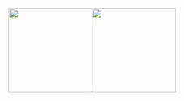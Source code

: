 <div style="display: flex;">
<img height="165px" src="https://github-readme-stats.vercel.app/api?username=ProgramKai&count_private=true&show_icons=true&theme=github"/>
<img height="165px" src="https://github-readme-stats.vercel.app/api/top-langs/?username=ProgramKai"/>
</div>